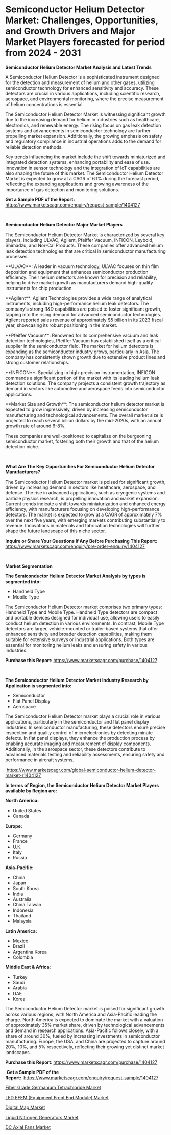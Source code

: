 <p><h1>Semiconductor Helium Detector Market: Challenges, Opportunities, and Growth Drivers and Major Market Players forecasted for period from 2024 - 2031</h1></p><p><strong>Semiconductor Helium Detector Market Analysis and Latest Trends</strong></p>
<p><p>A Semiconductor Helium Detector is a sophisticated instrument designed for the detection and measurement of helium and other gases, utilizing semiconductor technology for enhanced sensitivity and accuracy. These detectors are crucial in various applications, including scientific research, aerospace, and environmental monitoring, where the precise measurement of helium concentrations is essential.</p><p>The Semiconductor Helium Detector Market is witnessing significant growth due to the increasing demand for helium in industries such as healthcare, electronics, and renewable energy. The rising focus on gas leak detection systems and advancements in semiconductor technology are further propelling market expansion. Additionally, the growing emphasis on safety and regulatory compliance in industrial operations adds to the demand for reliable detection methods.</p><p>Key trends influencing the market include the shift towards miniaturized and integrated detection systems, enhancing portability and ease of use. Innovation in sensor technology and the integration of IoT capabilities are also shaping the future of this market. The Semiconductor Helium Detector Market is expected to grow at a CAGR of 6.1% during the forecast period, reflecting the expanding applications and growing awareness of the importance of gas detection and monitoring solutions.</p></p>
<p><strong>Get a Sample PDF of the Report:&nbsp;</strong> <a href="https://www.marketscagr.com/enquiry/request-sample/1404127?utm_campaign=1282&utm_medium=2&utm_source=Github&utm_content=ia&utm_term=23102024&utm_id=semiconductor-helium-detector">https://www.marketscagr.com/enquiry/request-sample/1404127</a></p>
<p>&nbsp;</p>
<p><strong>Semiconductor Helium Detector Major Market Players</strong></p>
<p><p>The Semiconductor Helium Detector Market is characterized by several key players, including ULVAC, Agilent, Pfeiffer Vacuum, INFICON, Leybold, Shimadzu, and Nor-Cal Products. These companies offer advanced helium leak detection technologies that are critical in semiconductor manufacturing processes.</p><p>**ULVAC**: A leader in vacuum technology, ULVAC focuses on thin film deposition and equipment that enhances semiconductor production efficiency. Their helium detectors are known for precision and reliability, helping to drive market growth as manufacturers demand high-quality instruments for chip production.</p><p>**Agilent**: Agilent Technologies provides a wide range of analytical instruments, including high-performance helium leak detectors. The company's strong R&D capabilities are poised to foster significant growth, tapping into the rising demand for advanced semiconductor technologies. Agilent reported sales revenue of approximately $5 billion in its 2023 fiscal year, showcasing its robust positioning in the market.</p><p>**Pfeiffer Vacuum**: Renowned for its comprehensive vacuum and leak detection technologies, Pfeiffer Vacuum has established itself as a critical supplier in the semiconductor field. The market for helium detectors is expanding as the semiconductor industry grows, particularly in Asia. The company has consistently shown growth due to extensive product lines and strong customer relationships.</p><p>**INFICON**: Specializing in high-precision instrumentation, INFICON commands a significant portion of the market with its leading helium leak detection solutions. The company projects a consistent growth trajectory as demand in sectors like automotive and aerospace feeds into semiconductor applications.</p><p>**Market Size and Growth**: The semiconductor helium detector market is expected to grow impressively, driven by increasing semiconductor manufacturing and technological advancements. The overall market size is projected to reach several billion dollars by the mid-2020s, with an annual growth rate of around 6-8%.</p><p>These companies are well-positioned to capitalize on the burgeoning semiconductor market, fostering both their growth and that of the helium detection niche.</p></p>
<p>&nbsp;</p>
<p><strong>What Are The Key Opportunities For Semiconductor Helium Detector Manufacturers?</strong></p>
<p><p>The Semiconductor Helium Detector market is poised for significant growth, driven by increasing demand in sectors like healthcare, aerospace, and defense. The rise in advanced applications, such as cryogenic systems and particle physics research, is propelling innovation and market expansion. Current trends indicate a shift towards miniaturization and enhanced energy efficiency, with manufacturers focusing on developing high-performance detectors. The market is expected to grow at a CAGR of approximately 7% over the next five years, with emerging markets contributing substantially to revenue. Innovations in materials and fabrication technologies will further shape the future landscape of this niche sector.</p></p>
<p><strong>Inquire or Share Your Questions If Any Before Purchasing This Report:</strong> <a href="https://www.marketscagr.com/enquiry/pre-order-enquiry/1404127?utm_campaign=1282&utm_medium=2&utm_source=Github&utm_content=ia&utm_term=23102024&utm_id=semiconductor-helium-detector">https://www.marketscagr.com/enquiry/pre-order-enquiry/1404127</a></p>
<p>&nbsp;</p>
<p><strong>Market Segmentation</strong></p>
<p><strong>The Semiconductor Helium Detector Market Analysis by types is segmented into:</strong></p>
<p><ul><li>Handheld Type</li><li>Mobile Type</li></ul></p>
<p><p>The Semiconductor Helium Detector market comprises two primary types: Handheld Type and Mobile Type. Handheld Type detectors are compact and portable devices designed for individual use, allowing users to easily conduct helium detection in various environments. In contrast, Mobile Type detectors are larger, vehicle-mounted or trailer-based systems that offer enhanced sensitivity and broader detection capabilities, making them suitable for extensive surveys or industrial applications. Both types are essential for monitoring helium leaks and ensuring safety in various industries.</p></p>
<p><strong>Purchase this Report:&nbsp;</strong><a href="https://www.marketscagr.com/purchase/1404127?utm_campaign=1282&utm_medium=2&utm_source=Github&utm_content=ia&utm_term=23102024&utm_id=semiconductor-helium-detector">https://www.marketscagr.com/purchase/1404127</a></p>
<p>&nbsp;</p>
<p><strong>The Semiconductor Helium Detector Market Industry Research by Application is segmented into:</strong></p>
<p><ul><li>Semiconductor</li><li>Flat Panel Display</li><li>Aerospace</li></ul></p>
<p><p>The Semiconductor Helium Detector market plays a crucial role in various applications, particularly in the semiconductor and flat panel display industries. In semiconductor manufacturing, these detectors ensure precise inspection and quality control of microelectronics by detecting minute defects. In flat panel displays, they enhance the production process by enabling accurate imaging and measurement of display components. Additionally, in the aerospace sector, these detectors contribute to advanced materials testing and reliability assessments, ensuring safety and performance in aircraft systems.</p></p>
<p><a href="https://www.marketscagr.com/global-semiconductor-helium-detector-market-r1404127?utm_campaign=1282&utm_medium=2&utm_source=Github&utm_content=ia&utm_term=23102024&utm_id=semiconductor-helium-detector">&nbsp;https://www.marketscagr.com/global-semiconductor-helium-detector-market-r1404127</a></p>
<p><strong>In terms of Region, the Semiconductor Helium Detector Market Players available by Region are:</strong></p>
<p>
    <p> <strong> North America: </strong>
        <ul>
            <li>United States</li>
            <li>Canada</li>
        </ul>
        </p> 
    <p> <strong> Europe: </strong>
        <ul>
            <li>Germany</li>
            <li>France</li>
            <li>U.K.</li>
            <li>Italy</li>
            <li>Russia</li>
        </ul>
        </p> 
    <p> <strong> Asia-Pacific: </strong>
        <ul>
            <li>China</li>
            <li>Japan</li>
            <li>South Korea</li>
            <li>India</li>
            <li>Australia</li>
            <li>China Taiwan</li>
            <li>Indonesia</li>
            <li>Thailand</li>
            <li>Malaysia</li>
        </ul>
        </p> 
    <p> <strong> Latin America: </strong>
        <ul>
            <li>Mexico</li>
            <li>Brazil</li>
            <li>Argentina Korea</li>
            <li>Colombia</li>
        </ul>
        </p> 
    <p> <strong> Middle East & Africa: </strong>
        <ul>
            <li>Turkey</li>
            <li>Saudi</li>
            <li>Arabia</li>
            <li>UAE</li>
            <li>Korea</li>
        </ul>
    </p>
    </p>
<p><p>The Semiconductor Helium Detector market is poised for significant growth across various regions, with North America and Asia-Pacific leading the charge. North America is expected to dominate the market with a valuation of approximately 35% market share, driven by technological advancements and demand in research applications. Asia-Pacific follows closely, with a share of around 30%, fueled by increasing investments in semiconductor manufacturing. Europe, the USA, and China are projected to capture around 20%, 10%, and 5% respectively, reflecting their growing yet distinct market landscapes.</p></p>
<p><strong>Purchase this Report: </strong><a href="https://www.marketscagr.com/purchase/1404127?utm_campaign=1282&utm_medium=2&utm_source=Github&utm_content=ia&utm_term=23102024&utm_id=semiconductor-helium-detector">https://www.marketscagr.com/purchase/1404127</a></p>
<p>&nbsp;<strong>Get a Sample PDF of the Report:&nbsp;&nbsp;</strong><a href="https://www.marketscagr.com/enquiry/request-sample/1404127?utm_campaign=1282&utm_medium=2&utm_source=Github&utm_content=ia&utm_term=23102024&utm_id=semiconductor-helium-detector">https://www.marketscagr.com/enquiry/request-sample/1404127</a></p>
<p><strong></strong></p>
<p><p><a href="https://github.com/brunafxh5tru/Market-Research-Report-List-1/blob/main/fiber-grade-germanium-tetrachloride-market.md?utm_campaign=1282&utm_medium=2&utm_source=Github&utm_content=ia&utm_term=23102024&utm_id=semiconductor-helium-detector">Fiber Grade Germanium Tetrachloride Market</a></p><p><a href="https://github.com/annicecos4/Market-Research-Report-List-1/blob/main/led-efem-equipment-front-end-module-market.md?utm_campaign=1282&utm_medium=2&utm_source=Github&utm_content=ia&utm_term=23102024&utm_id=semiconductor-helium-detector">LED EFEM (Equipment Front End Module) Market</a></p><p><a href="https://www.linkedin.com/pulse/digital-map-market-global-regional-analysis-focus-end-user-fdfrc?utm_campaign=1282&utm_medium=2&utm_source=Github&utm_content=ia&utm_term=23102024&utm_id=semiconductor-helium-detector">Digital Map Market</a></p><p><a href="https://issuu.com/reportprime-2/docs/liquid-nitrogen-generators-market-s_a750991365fb93?utm_campaign=1282&utm_medium=2&utm_source=Github&utm_content=ia&utm_term=23102024&utm_id=semiconductor-helium-detector">Liquid Nitrogen Generators Market</a></p><p><a href="https://issuu.com/reportprime-2/docs/dc-axial-fans-market-size-2030.pptx_9bd2611f4738a9?utm_campaign=1282&utm_medium=2&utm_source=Github&utm_content=ia&utm_term=23102024&utm_id=semiconductor-helium-detector">DC Axial Fans Market</a></p></p>